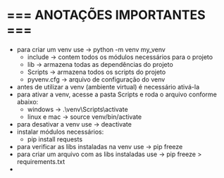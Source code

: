 # === ANOTAÇÕES IMPORTANTES ===

- para criar um venv use -> python -m venv my_venv
    - include -> contem todos os módulos necessários para o projeto
    - lib -> armazena todas as dependências do projeto
    - Scripts -> armazena todos os scripts do projeto
    - pyvenv.cfg -> arquivo de configuração do venv
- antes de utilizar a venv (ambiente virtual) é necessário ativá-la
- para ativar a venv, acesse a pasta Scripts e roda o arquivo conforme abaixo:
    - windows -> .\venv\Scripts\activate
    - linux e mac -> source venv/bin/activate
- para desativar a venv use -> deactivate
- instalar módulos necessários:
    - pip install requests
- para verificar as libs instaladas na venv use -> pip freeze
- para criar um arquivo com as libs instaladas use -> pip freeze > requirements.txt
- 
